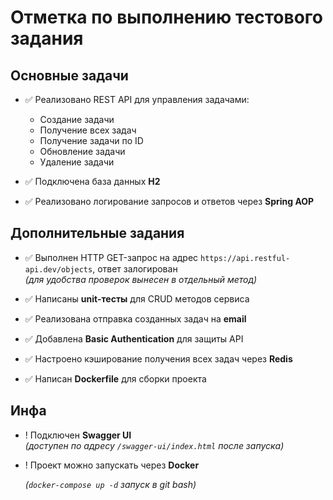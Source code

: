 # Отметка по выполнению тестового задания

## Основные задачи
- ✅ Реализовано REST API для управления задачами:
    - Создание задачи
    - Получение всех задач
    - Получение задачи по ID
    - Обновление задачи
    - Удаление задачи

- ✅ Подключена база данных **H2**

- ✅ Реализовано логирование запросов и ответов через **Spring AOP**

## Дополнительные задания
- ✅ Выполнен HTTP GET-запрос на адрес `https://api.restful-api.dev/objects`, ответ залогирован  
  *(для удобства проверок вынесен в отдельный метод)*

- ✅ Написаны **unit-тесты** для CRUD методов сервиса

- ✅ Реализована отправка созданных задач на **email**

- ✅ Добавлена **Basic Authentication** для защиты API

- ✅ Настроено кэширование получения всех задач через **Redis**

- ✅ Написан **Dockerfile** для сборки проекта

## Инфа
- ! Подключен **Swagger UI**  
  *(доступен по адресу `/swagger-ui/index.html` после запуска)*

- ! Проект можно запускать через **Docker**

  *(`docker-compose up -d` запуск в git bash)*
